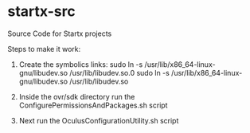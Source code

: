 startx-src
==========

Source Code for Startx projects

Steps to make it work:

1) Create the symbolics links: sudo ln -s /usr/lib/x86_64-linux-gnu/libudev.so /usr/lib/libudev.so.0
                               sudo ln -s /usr/lib/x86_64-linux-gnu/libudev.so /usr/lib/libudev.so

2) Inside the ovr/sdk directory run the ConfigurePermissionsAndPackages.sh script
3) Next run the OculusConfigurationUtility.sh script
